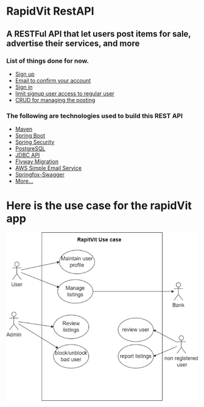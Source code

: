 # RapidVit RestAPI
## A RESTFul API that let users post items for sale, advertise their services, and more


### List of things done for now.
* [Sign up]()
* [Email to confirm your account]()
* [Sign in]()
* [limit signup user access to regular user]()
* [CRUD for managing the posting ]()

### The following are technologies used to build this REST API
* [Maven]()
* [Spring Boot]()
* [Spring Security]()
* [PostgreSQL]()
* [JDBC API]()
* [Flyway Migration]()
* [AWS Simple Email Service]()
* [Springfox-Swagger]()
* [More...]()

# Here is the use case for the rapidVit app
![alt text](https://github.com/ivacharles/rapidVit/blob/master/src/main/resources/rapidvit-use-case.drawio.png)


